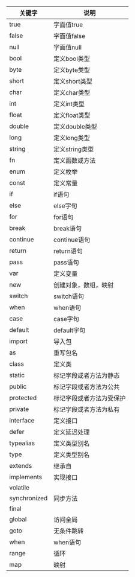 
|关键字   |说明    |
| --- | --- |
|  true  |  字面值true |
|  false | 字面值false | 
|  null  | 字面值null | 
|  bool | 定义bool类型| 
|   byte  | 定义byte类型| 
| short | 定义short类型| 
| char| 定义char类型| 
|    int |  定义int类型| 
|   float |  定义float类型| 
|   double |  定义double类型| 
|  long |  定义long类型| 
|   string |  定义string类型
|   fn  |  定义函数或方法   | 
|  enum |  定义枚举| 
|  const  |  定义常量| 
|  if|  if语句| 
|  else|  else字句| 
|  for|  for语句
|  break | break语句
|  continue | continue语句| 
|  return|  return语句| 
|  pass | pass语句| 
|  var|  定义变量| 
|  new|  创建对象，数组，映射| 
|   switch | switch语句| 
|   when| when语句| 
|   case|  case字句| 
|   default | default字句| 
|   import|  导入包| 
|  as | 重写包名| | 
|   class | 定义类| 
|   static|  标记字段或者方法为静态| 
|   public | 标记字段或者方法为公共| 
|   protected|  标记字段或者方法为受保护| 
|  private | 标记字段或者方法为私有| 
|  interface|  定义接口| 
|   defer | 定义延迟处理| 
|   typealias|  定义类型别名| 
|   type|  定义类型别名| 
|   extends |  继承自| 
|   implements | 实现接口| 
|   volatile| | 
|   synchronized | 同步方法| 
|   final| | 
|   global| 访问全局| 
|   goto |   无条件跳转| 
|   when|   when语句| 
|  	range| 循环| 
|  	map|    映射| 